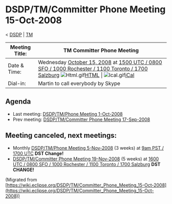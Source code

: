

DSDP/TM/Committer Phone Meeting 15-Oct-2008
===========================================

< [DSDP](/DSDP "DSDP")‎ | [TM](/DSDP/TM "DSDP/TM")

| Meeting Title: | **TM Committer Phone Meeting** |
| --- | --- |
| Date & Time: | Wednesday [October 15, 2008](/index.php?title=October_15,_2008&action=edit&redlink=1 "October 15, 2008 (page does not exist)") at [1500 UTC / 0800 SFO / 1000 Rochester / 1100 Toronto / 1700 Salzburg](http://www.timeanddate.com/worldclock/meetingdetails.html?year=2008&month=10&day=15&hour=15&min=00&sec=0&p1=224&p2=159&p3=250&p4=136&p5=223&iv=1800)   ![Html.gif](https://raw.githubusercontent.com/wiki/eclipse-datatools/.github/images/Html.gif)[HTML](http://www.google.com/calendar/embed?src=vn70im36r00qeusu8nme50cils@group.calendar.google.com&ctz=Canada/Toronto) \| ![Ical.gif](https://raw.githubusercontent.com/wiki/eclipse-datatools/.github/images/Ical.gif)[iCal](http://www.google.com/calendar/ical/vn70im36r00qeusu8nme50cils@group.calendar.google.com/public/basic.ics) |
| Dial-in: | Martin to call everybody by Skype |

Agenda
------

*   Last meeting: [DSDP/TM/Phone Meeting 1-Oct-2008](/DSDP/TM/Phone_Meeting_1-Oct-2008 "DSDP/TM/Phone Meeting 1-Oct-2008")
*   Prev meeting: [DSDP/TM/Committer Phone Meeting 17-Sep-2008](/DSDP/TM/Committer_Phone_Meeting_17-Sep-2008 "DSDP/TM/Committer Phone Meeting 17-Sep-2008")

Meeting canceled, next meetings:
--------------------------------

*   Monthly [DSDP/TM/Phone Meeting 5-Nov-2008](/DSDP/TM/Phone_Meeting_5-Nov-2008 "DSDP/TM/Phone Meeting 5-Nov-2008") (3 weeks) at [9am PST / 1700 UTC](http://www.timeanddate.com/worldclock/fixedtime.html?month=11&day=5&year=2008&hour=17&min=00&sec=0&p1=0) **DST Change!**
*   [DSDP/TM/Committer Phone Meeting 19-Nov-2008](/DSDP/TM/Committer_Phone_Meeting_19-Nov-2008 "DSDP/TM/Committer Phone Meeting 19-Nov-2008") (5 weeks) at [1600 UTC / 0800 SFO / 1000 Rochester / 1100 Toronto / 1700 Salzburg](http://www.timeanddate.com/worldclock/meetingdetails.html?year=2008&month=11&day=19&hour=16&min=00&sec=0&p1=224&p2=159&p3=250&p4=136&p5=223&iv=1800) **DST CHANGE!**


(Migrated from [https://wiki.eclipse.org/DSDP/TM/Committer_Phone_Meeting_15-Oct-2008](https://wiki.eclipse.org/DSDP/TM/Committer_Phone_Meeting_15-Oct-2008))